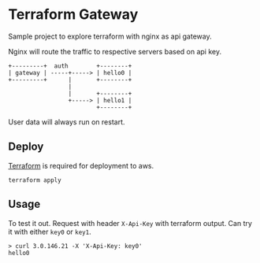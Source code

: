 Terraform Gateway
=================

Sample project to explore terraform with nginx as api gateway.

Nginx will route the traffic to respective servers based on api key.

    +---------+  auth        +--------+
    | gateway | -----+-----> | hello0 |
    +---------+      |       +--------+
                     |
                     |       +--------+
                     +-----> | hello1 |
                             +--------+

User data will always run on restart.

## Deploy

[Terraform](https://developer.hashicorp.com/terraform) is required for
deployment to aws.

    terraform apply

## Usage

To test it out. Request with header `X-Api-Key` with terraform output.
Can try it with either `key0` or `key1`.

    > curl 3.0.146.21 -X 'X-Api-Key: key0'
    hello0
